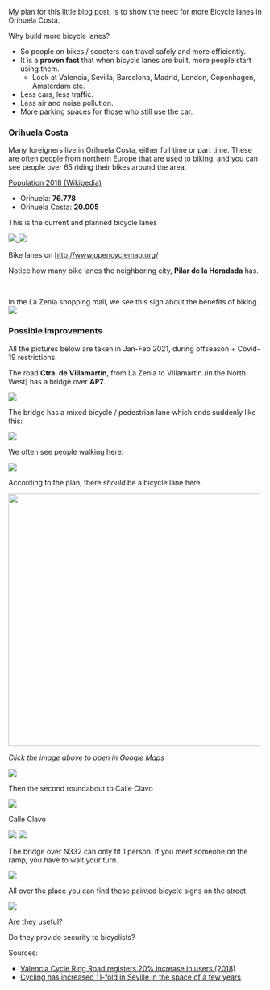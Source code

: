 My plan for this little blog post, is to show the need for more Bicycle lanes in Orihuela Costa.

Why build more bicycle lanes?
- So people on bikes / scooters can travel safely and more efficiently.
- It is a **proven fact** that when bicycle lanes are built, more people start using them.
   - Look at Valencia, Sevilla, Barcelona, Madrid, London, Copenhagen, Amsterdam etc.
- Less cars, less traffic.
- Less air and noise pollution.
- More parking spaces for those who still use the car.

### Orihuela Costa

Many foreigners live in Orihuela Costa, either full time or part time.
These are often people from northern Europe that are used to biking, and you can see people over 65 riding their bikes around the area.


<a href="https://es.wikipedia.org/wiki/Orihuela_Costa" target="_blank">Population 2018 (Wikipedia)</a>
- Orihuela: **76.778**
- Orihuela Costa: **20.005**


This is the current and planned bicycle lanes

<a target="_blank" href="https://www.orihuelaturistica.es/orihuela/uploaded/Carril%20bici%20Orihuela%20costa.pdf">
  <img src="/assets/orihuela/planned.png" class="img-fluid" />
</a>


<a target="_blank" href="http://www.opencyclemap.org/?zoom=14&lat=37.91824&lon=-0.72141&layers=B0000">
  <img src="/assets/orihuela/opencycle.png" class="img-fluid" />
</a>

Bike lanes on http://www.opencyclemap.org/

Notice how many bike lanes the neighboring city, **Pilar de la Horadada** has.

<br>

In the La Zenia shopping mall, we see this sign about the benefits of biking.
<img src="/assets/orihuela/benefits.png" class="img-fluid"/>


### Possible improvements

All the pictures below are taken in Jan-Feb 2021, during offseason + Covid-19 restrictions.

The road **Ctra. de Villamartín**, from La Zenia to Villamartin (in the North West) has a bridge over **AP7**.

<img src="/assets/orihuela/bridge-ap7.png" class="img-fluid" />

The bridge has a mixed bicycle / pedestrian lane which ends suddenly like this:

<img src="/assets/orihuela/villamartin1.png" class="img-fluid" />

We often see people walking here:

<img src="/assets/orihuela/villamartin2.png" class="img-fluid" />


According to the plan, there _should_ be a bicycle lane here.

<a target="_blank" href="https://www.google.com/maps/place/Calle+Clavo,+1-4,+03189+Orihuela,+Alicante/@37.9299735,-0.7434532,168m/data=!3m1!1e3!4m5!3m4!1s0xd6307d4804e38d3:0xcfdf2da8cb6498b4!8m2!3d37.9362153!4d-0.7486355?hl=en">
  <img src="/assets/orihuela/round.png" class="img-fluid" width="500" />
</a>

_Click the image above to open in Google Maps_

<img src="/assets/orihuela/villamartin3.png" class="img-fluid" />

Then the second roundabout to Calle Clavo

<img src="/assets/orihuela/villamartin4.png" class="img-fluid" />

Calle Clavo

<img src="/assets/orihuela/clavo1.png" class="img-fluid" />
<img src="/assets/orihuela/clavo2.png" class="img-fluid" />


The bridge over N332 can only fit 1 person.
If you meet someone on the ramp, you have to wait your turn.

<img src="/assets/orihuela/bridge-n332.png" class="img-fluid" />

All over the place you can find these painted bicycle signs on the street.

<img src="/assets/orihuela/paint.png" class="img-fluid" />

Are they useful?

Do they provide security to bicyclists?

Sources:
- <a target="_blank" href="http://www.onyour.bike/2018/04/valencia-cycle-ring-road-registers-20.html">Valencia Cycle Ring Road registers 20% increase in users (2018)</a>
- <a target="_blank" href="https://www.theguardian.com/cities/2015/jan/28/seville-cycling-capital-southern-europe-bike-lanes">Cycling has increased 11-fold in Seville in the space of a few years</a>
